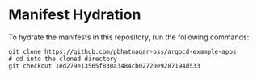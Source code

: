 # Manifest Hydration

To hydrate the manifests in this repository, run the following commands:

```shell
git clone https://github.com/pbhatnagar-oss/argocd-example-apps
# cd into the cloned directory
git checkout 1ed279e13565f830a3484cb02720e9287194d533
```

